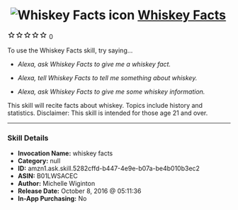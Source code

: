 # &nbsp;<img src="skill_icon" alt="Whiskey Facts icon" width="36"> [Whiskey Facts](http://alexa.amazon.com/#skills/amzn1.ask.skill.5282cffd-b447-4e9e-b07a-be4b010b3ec2)
![0 stars](../../images/ic_star_border_black_18dp_1x.png)![0 stars](../../images/ic_star_border_black_18dp_1x.png)![0 stars](../../images/ic_star_border_black_18dp_1x.png)![0 stars](../../images/ic_star_border_black_18dp_1x.png)![0 stars](../../images/ic_star_border_black_18dp_1x.png) 0

To use the Whiskey Facts skill, try saying...

* *Alexa, ask Whiskey Facts to give me a whiskey fact.*

* *Alexa, tell Whiskey Facts to tell me something about whiskey.*

* *Alexa, ask Whiskey Facts to give me some whiskey information.*

This skill will recite facts about whiskey. Topics include history and statistics. Disclaimer: This skill is intended for those age 21 and over.

***

### Skill Details

* **Invocation Name:** whiskey facts
* **Category:** null
* **ID:** amzn1.ask.skill.5282cffd-b447-4e9e-b07a-be4b010b3ec2
* **ASIN:** B01LWSACEC
* **Author:** Michelle Wiginton
* **Release Date:** October 8, 2016 @ 05:11:36
* **In-App Purchasing:** No

